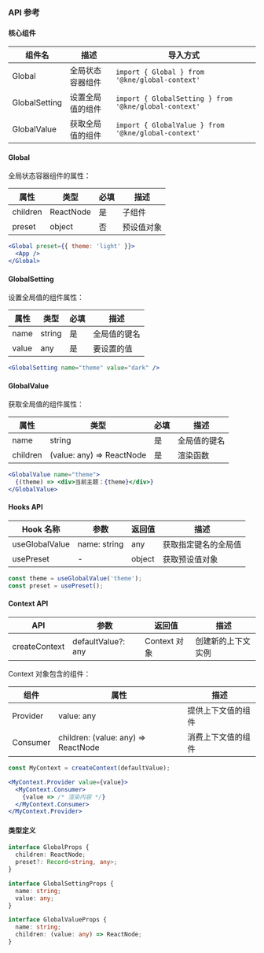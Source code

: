 ### API 参考

#### 核心组件

| 组件名 | 描述 | 导入方式 |
|--------|------|----------|
| Global | 全局状态容器组件 | `import { Global } from '@kne/global-context'` |
| GlobalSetting | 设置全局值的组件 | `import { GlobalSetting } from '@kne/global-context'` |
| GlobalValue | 获取全局值的组件 | `import { GlobalValue } from '@kne/global-context'` |

#### Global

全局状态容器组件的属性：

| 属性 | 类型 | 必填 | 描述 |
|------|------|------|------|
| children | ReactNode | 是 | 子组件 |
| preset | object | 否 | 预设值对象 |

```jsx
<Global preset={{ theme: 'light' }}>
  <App />
</Global>
```

#### GlobalSetting

设置全局值的组件属性：

| 属性 | 类型 | 必填 | 描述 |
|------|------|------|------|
| name | string | 是 | 全局值的键名 |
| value | any | 是 | 要设置的值 |

```jsx
<GlobalSetting name="theme" value="dark" />
```

#### GlobalValue

获取全局值的组件属性：

| 属性 | 类型 | 必填 | 描述 |
|------|------|------|------|
| name | string | 是 | 全局值的键名 |
| children | (value: any) => ReactNode | 是 | 渲染函数 |

```jsx
<GlobalValue name="theme">
  {(theme) => <div>当前主题：{theme}</div>}
</GlobalValue>
```

#### Hooks API

| Hook 名称 | 参数 | 返回值 | 描述 |
|-----------|------|--------|------|
| useGlobalValue | name: string | any | 获取指定键名的全局值 |
| usePreset | - | object | 获取预设值对象 |

```jsx
const theme = useGlobalValue('theme');
const preset = usePreset();
```

#### Context API

| API | 参数 | 返回值 | 描述 |
|-----|------|--------|------|
| createContext | defaultValue?: any | Context 对象 | 创建新的上下文实例 |

Context 对象包含的组件：

| 组件 | 属性 | 描述 |
|------|------|------|
| Provider | value: any | 提供上下文值的组件 |
| Consumer | children: (value: any) => ReactNode | 消费上下文值的组件 |

```jsx
const MyContext = createContext(defaultValue);

<MyContext.Provider value={value}>
  <MyContext.Consumer>
    {value => /* 渲染内容 */}
  </MyContext.Consumer>
</MyContext.Provider>
```

#### 类型定义

```typescript
interface GlobalProps {
  children: ReactNode;
  preset?: Record<string, any>;
}

interface GlobalSettingProps {
  name: string;
  value: any;
}

interface GlobalValueProps {
  name: string;
  children: (value: any) => ReactNode;
}
```

